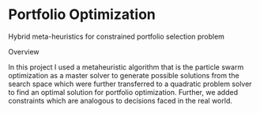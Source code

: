 # Portfolio Optimization
Hybrid meta-heuristics for constrained portfolio selection problem

Overview

In this project I used a metaheuristic algorithm that is the particle swarm optimization as
a master solver to generate possible solutions from the search space which were further
transferred to a quadratic problem solver to find an optimal solution for portfolio
optimization. Further, we added constraints which are analogous to decisions faced in the
real world.

